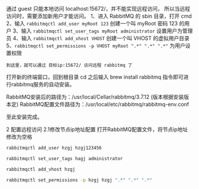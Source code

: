 通过 guest 只能本地访问 localhost:15672/，并不能实现远程访问，
所以当远程访问时，需要添加新用户才能访问。
1、进入 RabbitMQ 的 sbin 目录，打开 cmd
2、输入 `rabbitmqctl add_user myRoot 123`
创建一个叫 myRoot 密码 123 的用户
3、输入 `rabbitmqctl set_user_tags myRoot administrator` 设置用户为管理员
4、输入 `rabbitmqctl add_vhost VHOST` 创建一个叫 VHOST 的虚拟用户目录
5、`rabbitmqctl set_permissions -p VHOST myRoot ".*" ".*" ".*"` 为用户设置权限

	到这里，就可以通过 目标ip:15672/ 访问远程 rabbitmq 了

打开新的终端窗口，回到根目录 cd 之后输入 brew install rabbitmq 指令即可进行rabbitmq服务的自动安装。

RabbitMQ安装后的路径为：/usr/local/Cellar/rabbitmq/3.7.12 (版本根据安装版本定)
RabbitMQ配置文件路径为：/usr/local/etc/rabbitmq/rabbitmq-env.conf

至此安装完成。

2 配置远程访问
2.1修改节点ip地址配置
打开RabbitMQ配置文件，将节点ip地址修改为空格



```bash
rabbitmqctl add_user hzgj hzgj123456

rabbitmqctl set_user_tags hagj administrator

rabbitmqctl add_vhost hzgj 

rabbitmqctl set_permissions -p hzgj hzgj ".*" ".*" ".*" 

```